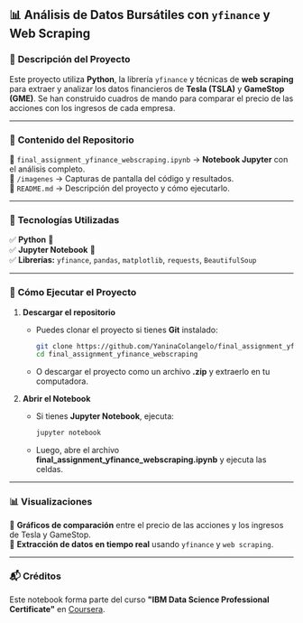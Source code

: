## 📊 Análisis de Datos Bursátiles con `yfinance` y Web Scraping  

### 📌 **Descripción del Proyecto**  
Este proyecto utiliza **Python**, la librería `yfinance` y técnicas de **web scraping** para extraer y analizar los datos financieros de **Tesla (TSLA)** y **GameStop (GME)**. Se han construido cuadros de mando para comparar el precio de las acciones con los ingresos de cada empresa.  

---

### 📂 **Contenido del Repositorio**  
🔹 `final_assignment_yfinance_webscraping.ipynb` → **Notebook Jupyter** con el análisis completo.  
🔹 `/imagenes` → Capturas de pantalla del código y resultados.  
🔹 `README.md` → Descripción del proyecto y cómo ejecutarlo.  

---

### 🚀 **Tecnologías Utilizadas**  
✅ **Python** 🐍  
✅ **Jupyter Notebook** 📓  
✅ **Librerías:** `yfinance`, `pandas`, `matplotlib`, `requests`, `BeautifulSoup`  

---

### 📌 **Cómo Ejecutar el Proyecto**  
1. **Descargar el repositorio**  
   - Puedes clonar el proyecto si tienes **Git** instalado:  
     ```sh
     git clone https://github.com/YaninaColangelo/final_assignment_yfinance_webscraping.git
     cd final_assignment_yfinance_webscraping
     ```
   - O descargar el proyecto como un archivo **.zip** y extraerlo en tu computadora.  

2. **Abrir el Notebook**  
   - Si tienes **Jupyter Notebook**, ejecuta:  
     ```sh
     jupyter notebook
     ```
   - Luego, abre el archivo **final_assignment_yfinance_webscraping.ipynb** y ejecuta las celdas.  

---

### 📊 **Visualizaciones**  
📌 **Gráficos de comparación** entre el precio de las acciones y los ingresos de Tesla y GameStop.  
📌 **Extracción de datos en tiempo real** usando `yfinance` y `web scraping`.  

---

### 📬 **Créditos**  
Este notebook forma parte del curso **"IBM Data Science Professional Certificate"** en [Coursera](https://www.coursera.org/).  
